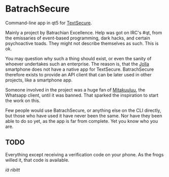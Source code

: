 BatrachSecure
=============

Command-line app in qt5 for [TextSecure](https://whispersystems.org/).

Mainly a project by Batrachian Excellence. Help was got on IRC's #qt, from the
emissaries of event-based programming, dark hacks, and certain psychoactive
toads. They might not describe themselves as such. This is ok.

You may question why such a thing should exist, or even the sanity of whoever
undertakes such an enterprise. The reason is, that the [Jolla](http://jolla.com/)
smartphone does not have a native app for TextSecure. BatrachSecure therefore
exists to provide an API client that can be later used in other projects,
like a smartphone app.

Someone involved in the project was a huge fan of [Mitakuuluu](https://openrepos.net/content/coderus/mitakuuluu),
the Whatsapp client, until it was banned. That sparked the inspiration to
start the work on this.

Few people would use BatrachSecure, or anything else on the CLI directly, but
those who have used it have never been the same.  Nor have they been able to do
so yet, as the app is far from complete. Yet you know who you are.

TODO
----

Everything except receiving a verification code on your phone. As the frogs
willed it, that code is available.

_iä ribitt_

